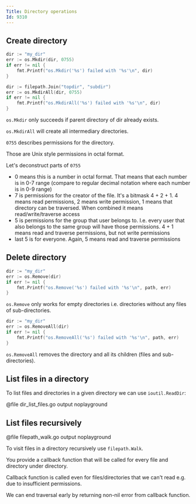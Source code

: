 ```yaml
---
Title: Directory operations
Id: 9310
---
```

## Create directory

```go
dir := "my_dir"
err := os.Mkdir(dir, 0755)
if err != nil {
    fmt.Printf("os.Mkdir('%s') failed with '%s'\n", dir)
}
```

```go
dir := filepath.Join("topdir", "subdir")
err := os.MkdirAll(dir, 0755)
if err != nil {
    fmt.Printf("os.MkdirAll('%s') failed with '%s'\n", dir)
}
```

`os.Mkdir` only succeeds if parent directory of dir already exists.

`os.MkdirAll` will create all intermediary directories.

`0755` describes permissions for the directory.

Those are Unix style permissions in octal format.

Let's deconstruct parts of `0755`
* 0 means this is a number in octal format. That means that each number is in 0-7 range (compare to regular decimal notation where each number is in 0-9 range)
* 7 is permissions for the creator of the file. It's a bitmask 4 + 2 + 1. 4 means read permissions, 2 means write permission, 1 means that directory can be traversed. When combined it means read/write/traverse access
* 5 is permissions for the group that user belongs to. I.e. every user that also belongs to the same group will have those permissions. 4 + 1 means read and traverse permissions, but not write permissions
* last 5 is for everyone. Again, 5 means read and traverse permissions

## Delete directory

```go
dir := "my_dir"
err := os.Remove(dir)
if err != nil {
    fmt.Printf("os.Remove('%s') failed with '%s'\n", path, err)
}
```

`os.Remove` only works for empty directories i.e. directories without any files of sub-directories.

```go
dir := "my_dir"
err := os.RemoveAll(dir)
if err != nil {
    fmt.Printf("os.RemoveAll('%s') failed with '%s'\n", path, err)
}
```

`os.RemoveAll` removes the directory and all its children (files and sub-directories).

## List files in a directory

To list files and directories in a given directory we can use `ioutil.ReadDir`:

@file dir_list_files.go output noplayground

## List files recursively

@file filepath_walk.go output noplayground

To visit files in a directory recursively use `filepath.Walk`.

You provide a callback function that will be called for every file and directory under directory.

Callback function is called even for files/directories that we can't read e.g. due to insufficient permissions.

We can end traversal early by returning non-nil error from callback function.